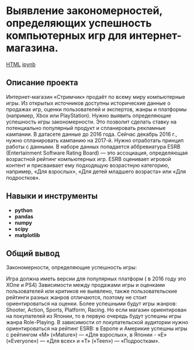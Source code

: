 # Выявление закономерностей, определяющих успешность компьютерных игр для интернет-магазина.

[HTML](https://github.com/OlushkaZ/Portfolio/edit/main/computer%20games/games.html)     [ipynb](https://github.com/OlushkaZ/Portfolio/edit/main/computer%20games/games.ipynb)

## Описание проекта

Интернет-магазин «Стримчик» продаёт по всему миру компьютерные игры. Из открытых источников доступны исторические данные о продажах игр, оценки пользователей и экспертов, жанры и платформы (например, Xbox или PlayStation). Нужно выявить определяющие успешность игры закономерности. Это позволит сделать ставку на потенциально популярный продукт и спланировать рекламные кампании.
В датасете данные до 2016 года. Сейчас декабрь 2016 г., нужно спланировать кампанию на 2017-й. Нужно отработать принцип работы с данными. В наборе данных попадается аббревиатура ESRB (Entertainment Software Rating Board) — это ассоциация, определяющая возрастной рейтинг компьютерных игр. ESRB оценивает игровой контент и присваивает ему подходящую возрастную категорию, например, «Для взрослых», «Для детей младшего возраста» или «Для подростков».

## Навыки и инструменты

- **python**
- **pandas**
- **numpy**
- **scipy**
- **matplotlib**

## 

## Общий вывод

Закономерности, определяющие успешность игры:

Игра должна иметь версии для популярных платформ ( в 2016 году это XOne и PS4)
Зависимости между продажами игры и оценками пользователей или критиков не выявлено, также пользовательские рейтинги разных жанров отличаются, поэтому не стоит ориентироваться на оценки.
Более успешными будут игры жанров: Shooter, Action, Sports, Platform, Racing. Но если магазин ориентирован на покупателей из Японии, то в первую очередь будут успешны игры жанра Role-Playing.
В зависимости от покупательской аудитории нужно ориентироваться на рейтинг ESRB: в Европе и Америкие успешны игры с рейтингом «M» («Mature») — «Для взрослых», в Японии - «E» («Everyone») — «Для всех» и «T» («Teen») — «Подросткам».
